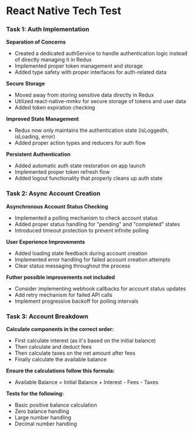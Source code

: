 # React Native Tech Test

### Task 1: Auth Implementation

**Separation of Concerns**
- Created a dedicated authService to handle authentication logic instead of directly managing it in Redux
- Implemented proper token management and storage
- Added type safety with proper interfaces for auth-related data

**Secure Storage**
- Moved away from storing sensitive data directly in Redux
- Utilized react-native-mmkv for secure storage of tokens and user data
- Added token expiration checking

**Improved State Management**
- Redux now only maintains the authentication state (isLoggedIn, isLoading, error)
- Added proper action types and reducers for auth flow

**Persistent Authentication**
- Added automatic auth state restoration on app launch
- Implemented proper token refresh flow
- Added logout functionality that properly cleans up auth state

### Task 2: Async Account Creation

**Asynchronous Account Status Checking**
- Implemented a polling mechanism to check account status
- Added proper status handling for "pending" and "completed" states
- Introduced timeout protection to prevent infinite polling

**User Experience Improvements**
- Added loading state feedback during account creation
- Implemented error handling for failed account creation attempts
- Clear status messaging throughout the process

**Futher possible improvements not included**
- Consider implementing webhook callbacks for account status updates
- Add retry mechanism for failed API calls
- Implement progressive backoff for polling intervals

### Task 3: Account Breakdown

**Calculate components in the correct order:**
- First calculate interest (as it's based on the initial balance)
- Then calculate and deduct fees
- Then calculate taxes on the net amount after fees
- Finally calculate the available balance

**Ensure the calculations follow this formula:**
- Available Balance = Initial Balance + Interest - Fees - Taxes

**Tests for the following:**
- Basic positive balance calculation
- Zero balance handling
- Large number handling
- Decimal number handling



